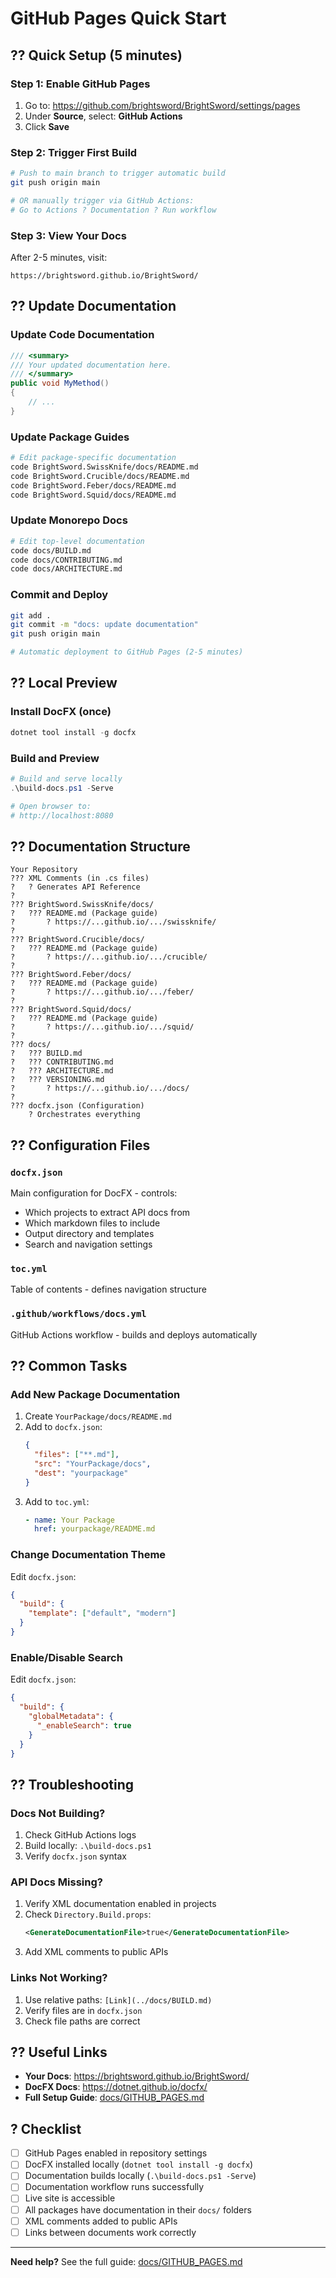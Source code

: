 # GitHub Pages Quick Start

## ?? Quick Setup (5 minutes)

### Step 1: Enable GitHub Pages
1. Go to: https://github.com/brightsword/BrightSword/settings/pages
2. Under **Source**, select: **GitHub Actions**
3. Click **Save**

### Step 2: Trigger First Build
```bash
# Push to main branch to trigger automatic build
git push origin main

# OR manually trigger via GitHub Actions:
# Go to Actions ? Documentation ? Run workflow
```

### Step 3: View Your Docs
After 2-5 minutes, visit:
```
https://brightsword.github.io/BrightSword/
```

## ?? Update Documentation

### Update Code Documentation
```csharp
/// <summary>
/// Your updated documentation here.
/// </summary>
public void MyMethod()
{
    // ...
}
```

### Update Package Guides
```bash
# Edit package-specific documentation
code BrightSword.SwissKnife/docs/README.md
code BrightSword.Crucible/docs/README.md
code BrightSword.Feber/docs/README.md
code BrightSword.Squid/docs/README.md
```

### Update Monorepo Docs
```bash
# Edit top-level documentation
code docs/BUILD.md
code docs/CONTRIBUTING.md
code docs/ARCHITECTURE.md
```

### Commit and Deploy
```bash
git add .
git commit -m "docs: update documentation"
git push origin main

# Automatic deployment to GitHub Pages (2-5 minutes)
```

## ?? Local Preview

### Install DocFX (once)
```powershell
dotnet tool install -g docfx
```

### Build and Preview
```powershell
# Build and serve locally
.\build-docs.ps1 -Serve

# Open browser to:
# http://localhost:8080
```

## ?? Documentation Structure

```
Your Repository
??? XML Comments (in .cs files)
?   ? Generates API Reference
?
??? BrightSword.SwissKnife/docs/
?   ??? README.md (Package guide)
?       ? https://...github.io/.../swissknife/
?
??? BrightSword.Crucible/docs/
?   ??? README.md (Package guide)
?       ? https://...github.io/.../crucible/
?
??? BrightSword.Feber/docs/
?   ??? README.md (Package guide)
?       ? https://...github.io/.../feber/
?
??? BrightSword.Squid/docs/
?   ??? README.md (Package guide)
?       ? https://...github.io/.../squid/
?
??? docs/
?   ??? BUILD.md
?   ??? CONTRIBUTING.md
?   ??? ARCHITECTURE.md
?   ??? VERSIONING.md
?       ? https://...github.io/.../docs/
?
??? docfx.json (Configuration)
    ? Orchestrates everything
```

## ?? Configuration Files

### `docfx.json`
Main configuration for DocFX - controls:
- Which projects to extract API docs from
- Which markdown files to include
- Output directory and templates
- Search and navigation settings

### `toc.yml`
Table of contents - defines navigation structure

### `.github/workflows/docs.yml`
GitHub Actions workflow - builds and deploys automatically

## ?? Common Tasks

### Add New Package Documentation
1. Create `YourPackage/docs/README.md`
2. Add to `docfx.json`:
   ```json
   {
     "files": ["**.md"],
     "src": "YourPackage/docs",
     "dest": "yourpackage"
   }
   ```
3. Add to `toc.yml`:
   ```yaml
   - name: Your Package
     href: yourpackage/README.md
   ```

### Change Documentation Theme
Edit `docfx.json`:
```json
{
  "build": {
    "template": ["default", "modern"]
  }
}
```

### Enable/Disable Search
Edit `docfx.json`:
```json
{
  "build": {
    "globalMetadata": {
      "_enableSearch": true
    }
  }
}
```

## ?? Troubleshooting

### Docs Not Building?
1. Check GitHub Actions logs
2. Build locally: `.\build-docs.ps1`
3. Verify `docfx.json` syntax

### API Docs Missing?
1. Verify XML documentation enabled in projects
2. Check `Directory.Build.props`:
   ```xml
   <GenerateDocumentationFile>true</GenerateDocumentationFile>
   ```
3. Add XML comments to public APIs

### Links Not Working?
1. Use relative paths: `[Link](../docs/BUILD.md)`
2. Verify files are in `docfx.json`
3. Check file paths are correct

## ?? Useful Links

- **Your Docs**: https://brightsword.github.io/BrightSword/
- **DocFX Docs**: https://dotnet.github.io/docfx/
- **Full Setup Guide**: [docs/GITHUB_PAGES.md](GITHUB_PAGES.md)

## ? Checklist

- [ ] GitHub Pages enabled in repository settings
- [ ] DocFX installed locally (`dotnet tool install -g docfx`)
- [ ] Documentation builds locally (`.\build-docs.ps1 -Serve`)
- [ ] Documentation workflow runs successfully
- [ ] Live site is accessible
- [ ] All packages have documentation in their `docs/` folders
- [ ] XML comments added to public APIs
- [ ] Links between documents work correctly

---

**Need help?** See the full guide: [docs/GITHUB_PAGES.md](GITHUB_PAGES.md)
